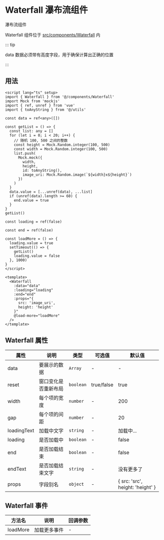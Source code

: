 # Waterfall 瀑布流组件

瀑布流组件

Waterfall 组件位于 [src/components/Waterfall](https://github.com/kailong321200875/vue-element-plus-admin/tree/master/src/components/Waterfall) 内

::: tip

data 数据必须带有高度字段，用于确保计算出正确的位置

:::

## 用法

```vue
<script lang="ts" setup>
import { Waterfall } from '@/components/Waterfall'
import Mock from 'mockjs'
import { ref, unref } from 'vue'
import { toAnyString } from '@/utils'

const data = ref<any>([])

const getList = () => {
  const list: any = []
  for (let i = 0; i < 20; i++) {
    // 随机 100, 500 之间的整数
    const height = Mock.Random.integer(100, 500)
    const width = Mock.Random.integer(100, 500)
    list.push(
      Mock.mock({
        width,
        height,
        id: toAnyString(),
        image_uri: Mock.Random.image(`${width}x${height}`)
      })
    )
  }
  data.value = [...unref(data), ...list]
  if (unref(data).length >= 60) {
    end.value = true
  }
}
getList()

const loading = ref(false)

const end = ref(false)

const loadMore = () => {
  loading.value = true
  setTimeout(() => {
    getList()
    loading.value = false
  }, 1000)
}
</script>

<template>
  <Waterfall
    :data="data"
    :loading="loading"
    :end="end"
    :props="{
      src: 'image_uri',
      height: 'height'
    }"
    @load-more="loadMore"
  />
</template>

```

## Waterfall 属性<span id="Waterfall"></span>

| 属性 | 说明 | 类型 | 可选值 | 默认值 |
| ---- | ---- | ---- | ---- | ---- |
| data | 要展示的数据 | `Array` | - | - |
| reset | 窗口变化是否重新布局 | `boolean` | true/false | true |
| width | 每个项的宽度 | `number` | - | 200 |
| gap | 每个项的间距 | `number` | - | 20 |
| loadingText | 加载中文字 | `string` | - | 加载中... |
| loading | 是否加载中 | `boolean` | - | false |
| end | 是否加载结束 | `boolean` | - | false |
| endText | 是否加载结束文字 | `string` | - | 没有更多了 |
| props | 字段别名 | `object` | - | { src: 'src', height: 'height' } |

## Waterfall 事件

| 方法名 | 说明 | 回调参数 |
| ---- | ---- | ---- |
| loadMore | 加载更多事件 | - |